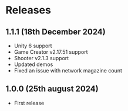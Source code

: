 # Releases

## 1.1.1 (18th December 2024)

* Unity 6 support
* Game Creator v2.17.51 support
* Shooter v2.1.3 support
* Updated demos
* Fixed an issue with network magazine count

## 1.0.0 (25th august 2024)

* First release
